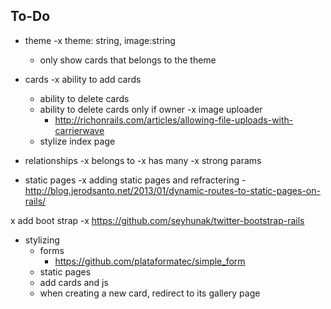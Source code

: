 

To-Do 
------------------------------------------------------


- theme 
	-x theme: string, image:string
	- only show cards that belongs to the theme

- cards
	-x ability to add cards
	- ability to delete cards 
	- ability to delete cards only if owner
	-x image uploader
		- http://richonrails.com/articles/allowing-file-uploads-with-carrierwave
	- stylize index page

- relationships
	-x belongs to 
	-x has many 
	-x strong params 
 
 - static pages
	-x adding static pages and refractering 
		- http://blog.jerodsanto.net/2013/01/dynamic-routes-to-static-pages-on-rails/

x add boot strap
	-x https://github.com/seyhunak/twitter-bootstrap-rails

- stylizing 
	- forms 
		- https://github.com/plataformatec/simple_form
	- static pages
	- add cards and js
	- when creating a new card, redirect to its gallery page


	